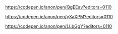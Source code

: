 https://codepen.io/anon/pen/QgEEav?editors=0110

https://codepen.io/anon/pen/yXaXPM?editors=0110

https://codepen.io/anon/pen/LLbGgY?editors=0110
